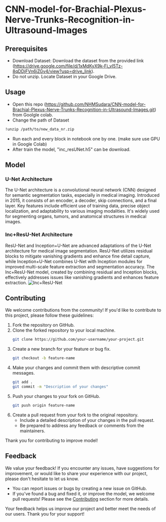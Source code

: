 # CNN-model-for-Brachial-Plexus-Nerve-Trunks-Recognition-in-Ultrasound-Images
## Prerequisites
- Download Dataset: Download the dataset from the provided link (https://drive.google.com/file/d/1xMdKyX9k-Fi_vI5Tz-8qDDjFVn6iZGv4/view?usp=drive_link).
- Do not unzip. Locate Dataset in your Google Drive.
## Usage
- Open this repo (https://github.com/NHMSudara/CNN-model-for-Brachial-Plexus-Nerve-Trunks-Recognition-in-Ultrasound-Images.git) from Goolgle colab.
- Change the path of Dataset
```markdown
!unzip /path/to/new_data_nr.zip
```
- Run each and every block in notebook one by one. (make sure use GPU in Google Colab)
- After train the model, "inc_resUNet.h5" can be download.
## Model
### U-Net Architecture
The U-Net architecture is a convolutional neural network (CNN) designed for semantic segmentation tasks, especially in medical imaging. Introduced in 2015, it consists of an encoder, a decoder, skip connections, and a final layer. Key features include efficient use of training data, precise object localization, and adaptability to various imaging modalities. It's widely used for segmenting organs, tumors, and anatomical structures in medical images.
### Inc+ResU-Net Architecture
ResU-Net and Inception+U-Net are advanced adaptations of the U-Net architecture for medical image segmentation. ResU-Net utilizes residual blocks to mitigate vanishing gradients and enhance fine detail capture, while Inception+U-Net combines U-Net with Inception modules for improved multi-scale feature extraction and segmentation accuracy. The Inc+ResU-Net model, created by combining residual and Inception blocks, effectively addresses issues like vanishing gradients and enhances feature extraction.
![Inc+ResU-Net](https://github.com/NHMSudara/CNN-model-for-Brachial-Plexus-Nerve-Trunks-Recognition-in-Ultrasound-Images/blob/master/Inc+ResU-Net.png?raw=true)
## Contributing

We welcome contributions from the community! If you'd like to contribute to this project, please follow these guidelines:

1. Fork the repository on GitHub.
2. Clone the forked repository to your local machine.
    ```bash
    git clone https://github.com/your-username/your-project.git
    ```
3. Create a new branch for your feature or bug fix.
    ```bash
    git checkout -b feature-name
    ```
4. Make your changes and commit them with descriptive commit messages.
    ```bash
    git add .
    git commit -m "Description of your changes"
    ```
5. Push your changes to your fork on GitHub.
    ```bash
    git push origin feature-name
    ```
6. Create a pull request from your fork to the original repository.
    - Include a detailed description of your changes in the pull request.
    - Be prepared to address any feedback or comments from the maintainers.

Thank you for contributing to improve model!
## Feedback

We value your feedback! If you encounter any issues, have suggestions for improvement, or would like to share your experience with our project, please don't hesitate to let us know.

- You can report issues or bugs by creating a new issue on GitHub.
- If you've found a bug and fixed it, or improve the model, we welcome pull requests! Please see the [Contributing](#contributing) section for more details.

Your feedback helps us improve our project and better meet the needs of our users. Thank you for your support!

